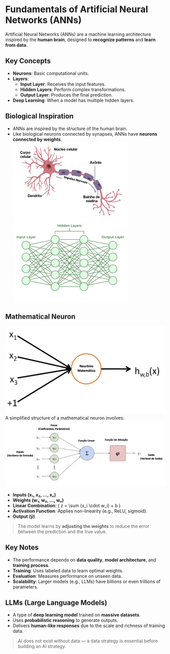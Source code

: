 # Fundamentals of Artificial Neural Networks (ANNs)

Artificial Neural Networks (ANNs) are a machine learning architecture inspired by the **human brain**, designed to **recognize patterns** and **learn from data**.

## Key Concepts

- **Neurons**: Basic computational units.
- **Layers**:
  - **Input Layer**: Receives the input features.
  - **Hidden Layers**: Perform complex transformations.
  - **Output Layer**: Produces the final prediction.
- **Deep Learning**: When a model has multiple hidden layers.

## Biological Inspiration

- ANNs are inspired by the structure of the human brain.
- Like biological neurons connected by synapses, ANNs have **neurons connected by weights**.
  ![img](../img/Screenshot%20from%202025-04-21%2012-32-12.png)
  ![img](../img/Screenshot%20from%202025-04-21%2012-33-12.png)

## Mathematical Neuron

![img](../img/Screenshot%20from%202025-04-21%2012-34-12.png)
A simplified structure of a mathematical neuron involves:
![img](../img/Screenshot%20from%202025-04-21%2012-35-12.png)

- **Inputs (x₁, x₂, ..., xₙ)**
- **Weights (w₁, w₂, ..., wₙ)**
- **Linear Combination**: \( z = \sum (x_i \cdot w_i) + b \)
- **Activation Function**: Applies non-linearity (e.g., ReLU, sigmoid).
- **Output (ŷ)**

> The model learns by **adjusting the weights** to reduce the error between the prediction and the true value.

## Key Notes

- The performance depends on **data quality**, **model architecture**, and **training process**.
- **Training**: Uses labeled data to learn optimal weights.
- **Evaluation**: Measures performance on unseen data.
- **Scalability**: Larger models (e.g., LLMs) have billions or even trillions of parameters.

## LLMs (Large Language Models)

- A type of **deep learning model** trained on **massive datasets**.
- Uses **probabilistic reasoning** to generate outputs.
- Delivers **human-like responses** due to the scale and richness of training data.

> AI does not exist without data — a data strategy is essential before building an AI strategy.
